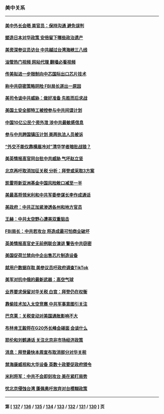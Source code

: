 ### 美中关系
---
#### [美中外长会晤 美官员：保持沟通 避免误判](../../pages/nf1412576/n13776804.md?07091245) 
#### [塑造日本对华政策 安倍留下哪些政治遗产](../../pages/nf1412576/n13776740.md?07091245) 
#### [美资深参议员访台 中共越过台湾海峡三八线](../../pages/nf1412576/n13776415.md?07091245) 
#### [油管热门视频 网站代理 翻墙必看视频](http://209.222.30.114:81/youtube.html?07091245)
#### [传美拟进一步限制向中芯国际出口芯片技术](../../pages/nf1412576/n13776630.md?07091245) 
#### [称中共窃密策略阴险 FBI局长道出一原因](../../pages/nf1412576/n13775989.md?07091245) 
#### [美司令谈中共威胁：做好准备 先胜而后求战](../../pages/nf1412576/n13776303.md?07091245) 
#### [美国土安全部特工被控参与中共间谍计划](../../pages/nf1412576/n13776011.md?07091245) 
#### [中国10亿公民个资外泄 涉中共最敏感信息](../../pages/nf1412576/n13775953.md?07091245) 
#### [参与中共跨国镇压计划 美两执法人员被诉](../../pages/nf1412576/n13775954.md?07091245) 
#### [“外交不能仅靠横眉冷对”清华学者暗批战狼？](../../pages/nf1412576/n13775921.md?07091245) 
#### [美英情报高官同台批中共威胁 气坏赵立坚](../../pages/nf1412576/n13775893.md?07091245) 
#### [北京再吁取消加征关税 分析：拜登或采取3方案](../../pages/nf1412576/n13775620.md?07091245) 
#### [凯雷将新亚洲基金中国风险敞口减至一半](../../pages/nf1412576/n13775841.md?07091245) 
#### [美最高将领米利和中共军委参谋长李作成通话](../../pages/nf1412576/n13775801.md?07091245) 
#### [美政府：中共正加紧渗透各州和地方官员](../../pages/nf1412576/n13775749.md?07091245) 
#### [王赫：中共太空野心遭美双重狙击](../../pages/nf1412576/n13775452.md?07091245) 
#### [FBI局长：中共若攻台 将造成最可怕商业破坏](../../pages/nf1412576/n13775202.md?07091245) 
#### [英美情报高官史无前例联合演讲 警告中共窃密](../../pages/nf1412576/n13775046.md?07091245) 
#### [美国促荷兰禁向中企出售芯片制造设备](../../pages/nf1412576/n13774751.md?07091245) 
#### [就用户数据存取 美参议员吁政府调查TikTok](../../pages/nf1412576/n13774633.md?07091245) 
#### [美军对抗中俄的最新武器：高空气球](../../pages/nf1412576/n13774355.md?07091245) 
#### [业界要求保留对华关税 白宫：拜登仍在权衡](../../pages/nf1412576/n13774479.md?07091245) 
#### [靠偷技术加入太空竞赛 中共军事意图引关注](../../pages/nf1412576/n13774393.md?07091245) 
#### [巴克莱：关税变动对美国通胀影响不大](../../pages/nf1412576/n13774227.md?07091245) 
#### [布林肯王毅将在G20外长峰会碰面 会谈什么](../../pages/nf1412576/n13774153.md?07091245) 
#### [耶伦和刘鹤通话 关注北京非市场经济政策](../../pages/nf1412576/n13773808.md?07091245) 
#### [消息：拜登最快本周宣布取消部分对华关税](../../pages/nf1412576/n13773604.md?07091245) 
#### [禁海康威视和大华设备 英数十政要促政府颁令](../../pages/nf1412576/n13773576.md?07091245) 
#### [米利将军：中共不会即刻攻台 美在紧盯局势](../../pages/nf1412576/n13773470.md?07091245) 
#### [忧北京侵蚀台湾 蓬佩奥吁放弃对台模糊政策](../../pages/nf1412576/n13773463.md?07091245) 

---
#### 第 [ [137](./137.md?07091245) / [136](./136.md?07091245) / [135](./135.md?07091245) / [134](./134.md?07091245) / [133](./133.md?07091245) / [132](./132.md?07091245) / [131](./131.md?07091245) / [130](./130.md?07091245) ] 页
